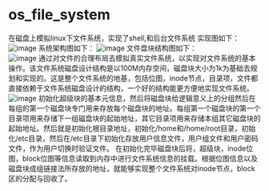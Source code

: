 # os_file_system
在磁盘上模拟linux下文件系统，实现了shell,和后台文件系统
实现图如下：  
![image](https://github.com/user-attachments/assets/b142404b-9d41-40fc-82c4-aa85d2e9b83c)
系统架构图如下：
![image](https://github.com/user-attachments/assets/cb944767-1589-4ca1-a3da-7ff0fa712909)
文件盘块结构图如下：  
![image](https://github.com/user-attachments/assets/2df0636a-3032-44cc-9651-ac9221d56335)
通过对文件的合理布局去模拟真实文件系统，以实现对文件系统的基本操作。该文件系统磁盘设计结构是以100M内存空间，磁盘块大小为1k为基础去规划和实现的。这是整个文件系统的地基，包括位图，inode节点，目录项，文件都直接依赖于文件系统磁盘设计的结构，一个好的结构能更方便地实现文件系统。  
![image](https://github.com/user-attachments/assets/89ff1e91-5286-402e-a4f5-e0412bd23186)
初始化超级块的基本元信息，然后将磁盘块给逻辑意义上的分组然后在每组的第一个磁盘块专门用来存放每个磁盘块的地址。每组第一个磁盘块的第一个目录项用来存储下一组磁盘块的起始地址，其它目录项用来存储本组其它磁盘块的起始地址。然后就是初始化根目录地址，初始化/home和/home/root目录，初始化/etc目录，然后在/etc目录下初始化存放用户信息文件，用户组文件和用户密码文件，作为用户切换时验证文件。
在初始化完毕磁盘块后将，超级块，inode位图，block位图等信息读取到内存中进行文件系统信息的挂载。根据位图信息以及磁盘块成组链接法所存放的地址，就能够实现整个文件系统对inode节点，block区的分配与回收了。  
